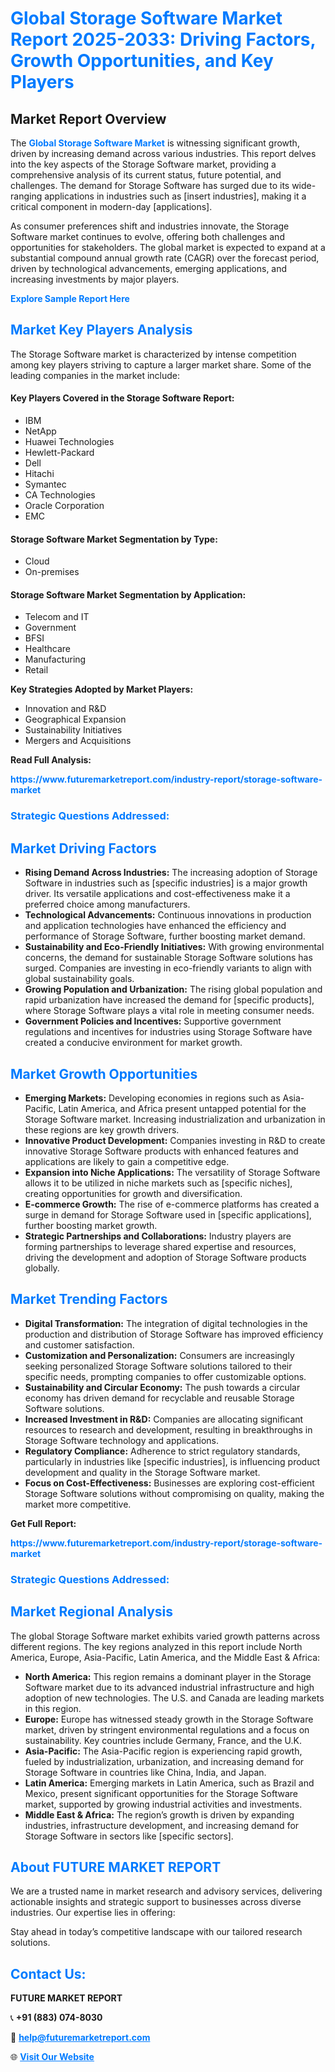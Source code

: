 <h1 style="color: #007BFF;">Global Storage Software Market Report 2025-2033: Driving Factors, Growth Opportunities, and Key Players</h1>

<section id="overview">
<h2>Market Report Overview</h2>
<p>The <a href="https://www.futuremarketreport.com/industry-report/storage-software-market" style="color: #007BFF; text-decoration: none;"><strong>Global Storage Software Market</strong></a> is witnessing significant growth, driven by increasing demand across various industries. This report delves into the key aspects of the Storage Software market, providing a comprehensive analysis of its current status, future potential, and challenges. The demand for Storage Software has surged due to its wide-ranging applications in industries such as [insert industries], making it a critical component in modern-day [applications].</p>
<p>As consumer preferences shift and industries innovate, the Storage Software market continues to evolve, offering both challenges and opportunities for stakeholders. The global market is expected to expand at a substantial compound annual growth rate (CAGR) over the forecast period, driven by technological advancements, emerging applications, and increasing investments by major players.</p>
</section>

<section id="overview">
<p><a href="https://www.futuremarketreport.com/request-sample/reportId=85736" style="color: #007BFF; text-decoration: none;"><strong>Explore Sample Report Here</strong></a></p>
</section>

<section id="key-players">
<h2 style="color: #007BFF;">Market Key Players Analysis</h2>
<p>The Storage Software market is characterized by intense competition among key players striving to capture a larger market share. Some of the leading companies in the market include:</p>
<h4>Key Players Covered in the Storage Software Report:</h4>
<ul><li>IBM</li><li>NetApp</li><li>Huawei Technologies</li><li>Hewlett-Packard</li><li>Dell</li><li>Hitachi</li><li>Symantec</li><li>CA Technologies</li><li>Oracle Corporation</li><li>EMC</li></ul>
<h4>Storage Software Market Segmentation by Type:</h4>
<ul><li>Cloud</li><li>On-premises</li></ul>

<h4>Storage Software Market Segmentation by Application:</h4>
<ul><li>Telecom and IT</li><li>Government</li><li>BFSI</li><li>Healthcare</li><li>Manufacturing</li><li>Retail</li></ul>
<p><strong>Key Strategies Adopted by Market Players:</strong></p>
<ul>
<li>Innovation and R&D</li>
<li>Geographical Expansion</li>
<li>Sustainability Initiatives</li>
<li>Mergers and Acquisitions</li>
</ul>
</section>

<section>
<p><strong>Read Full Analysis: </strong></p><a href="https://www.futuremarketreport.com/industry-report/storage-software-market" style="color: #007BFF; text-decoration: none;"><strong>https://www.futuremarketreport.com/industry-report/storage-software-market</strong></a>
<h3 style="color: #007BFF;">Strategic Questions Addressed:</h3>
</section>

<section id="driving-factors">
<h2 style="color: #007BFF;">Market Driving Factors</h2>
<ul>
<li><strong>Rising Demand Across Industries:</strong> The increasing adoption of Storage Software in industries such as [specific industries] is a major growth driver. Its versatile applications and cost-effectiveness make it a preferred choice among manufacturers.</li>
<li><strong>Technological Advancements:</strong> Continuous innovations in production and application technologies have enhanced the efficiency and performance of Storage Software, further boosting market demand.</li>
<li><strong>Sustainability and Eco-Friendly Initiatives:</strong> With growing environmental concerns, the demand for sustainable Storage Software solutions has surged. Companies are investing in eco-friendly variants to align with global sustainability goals.</li>
<li><strong>Growing Population and Urbanization:</strong> The rising global population and rapid urbanization have increased the demand for [specific products], where Storage Software plays a vital role in meeting consumer needs.</li>
<li><strong>Government Policies and Incentives:</strong> Supportive government regulations and incentives for industries using Storage Software have created a conducive environment for market growth.</li>
</ul>
</section>

<section id="growth-opportunities">
<h2 style="color: #007BFF;">Market Growth Opportunities</h2>
<ul>
<li><strong>Emerging Markets:</strong> Developing economies in regions such as Asia-Pacific, Latin America, and Africa present untapped potential for the Storage Software market. Increasing industrialization and urbanization in these regions are key growth drivers.</li>
<li><strong>Innovative Product Development:</strong> Companies investing in R&D to create innovative Storage Software products with enhanced features and applications are likely to gain a competitive edge.</li>
<li><strong>Expansion into Niche Applications:</strong> The versatility of Storage Software allows it to be utilized in niche markets such as [specific niches], creating opportunities for growth and diversification.</li>
<li><strong>E-commerce Growth:</strong> The rise of e-commerce platforms has created a surge in demand for Storage Software used in [specific applications], further boosting market growth.</li>
<li><strong>Strategic Partnerships and Collaborations:</strong> Industry players are forming partnerships to leverage shared expertise and resources, driving the development and adoption of Storage Software products globally.</li>
</ul>
</section>

<section id="trending-factors">
<h2 style="color: #007BFF;">Market Trending Factors</h2>
<ul>
<li><strong>Digital Transformation:</strong> The integration of digital technologies in the production and distribution of Storage Software has improved efficiency and customer satisfaction.</li>
<li><strong>Customization and Personalization:</strong> Consumers are increasingly seeking personalized Storage Software solutions tailored to their specific needs, prompting companies to offer customizable options.</li>
<li><strong>Sustainability and Circular Economy:</strong> The push towards a circular economy has driven demand for recyclable and reusable Storage Software solutions.</li>
<li><strong>Increased Investment in R&D:</strong> Companies are allocating significant resources to research and development, resulting in breakthroughs in Storage Software technology and applications.</li>
<li><strong>Regulatory Compliance:</strong> Adherence to strict regulatory standards, particularly in industries like [specific industries], is influencing product development and quality in the Storage Software market.</li>
<li><strong>Focus on Cost-Effectiveness:</strong> Businesses are exploring cost-efficient Storage Software solutions without compromising on quality, making the market more competitive.</li>
</ul>
</section>

<section>
<p><strong>Get Full Report: </strong></p><a href="https://www.futuremarketreport.com/industry-report/storage-software-market" style="color: #007BFF; text-decoration: none;"><strong>https://www.futuremarketreport.com/industry-report/storage-software-market</strong></a>
<h3 style="color: #007BFF;">Strategic Questions Addressed:</h3>
</section>


<section id="regional-analysis">
<h2 style="color: #007BFF;">Market Regional Analysis</h2>
<p>The global Storage Software market exhibits varied growth patterns across different regions. The key regions analyzed in this report include North America, Europe, Asia-Pacific, Latin America, and the Middle East & Africa:</p>
<ul>
<li><strong>North America:</strong> This region remains a dominant player in the Storage Software market due to its advanced industrial infrastructure and high adoption of new technologies. The U.S. and Canada are leading markets in this region.</li>
<li><strong>Europe:</strong> Europe has witnessed steady growth in the Storage Software market, driven by stringent environmental regulations and a focus on sustainability. Key countries include Germany, France, and the U.K.</li>
<li><strong>Asia-Pacific:</strong> The Asia-Pacific region is experiencing rapid growth, fueled by industrialization, urbanization, and increasing demand for Storage Software in countries like China, India, and Japan.</li>
<li><strong>Latin America:</strong> Emerging markets in Latin America, such as Brazil and Mexico, present significant opportunities for the Storage Software market, supported by growing industrial activities and investments.</li>
<li><strong>Middle East & Africa:</strong> The region’s growth is driven by expanding industries, infrastructure development, and increasing demand for Storage Software in sectors like [specific sectors].</li>
</ul>
</section>

<footer>
<h2 style="color: #007BFF;">About FUTURE MARKET REPORT</h2>
<p>We are a trusted name in market research and advisory services, delivering actionable insights and strategic support to businesses across diverse industries. Our expertise lies in offering:</p>

<p>Stay ahead in today’s competitive landscape with our tailored research solutions.</p>

<h2 style="color: #007BFF;">Contact Us:</h2>
<p><strong>FUTURE MARKET REPORT</strong></p>
<p>📞 <strong>+91 (883) 074-8030</strong></p>
<p>📧 <strong><a href="mailto:help@futuremarketreport.com" style="color: #007BFF;">help@futuremarketreport.com</a></strong></p>
<p>🌐 <strong><a href="https://www.futuremarketreport.com/" style="color: #007BFF;">Visit Our Website</a></strong></p>
</footer>